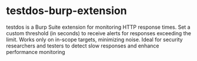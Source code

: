# testdos-burp-extension
testdos is a Burp Suite extension for monitoring HTTP response times. Set a custom threshold (in seconds) to receive alerts for responses exceeding the limit. Works only on in-scope targets, minimizing noise. Ideal for security researchers and testers to detect slow responses and enhance performance monitoring
